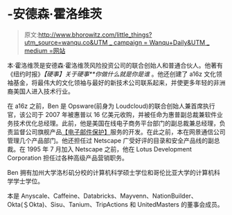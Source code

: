 # -安德森·霍洛维茨

> 原文:[http://www.bhorowitz.com/little_things?utm_source=wanqu.co&UTM _ campaign = Wanqu+Daily&UTM _ medium =网站](http://www.bhorowitz.com/little_things?utm_source=wanqu.co&utm_campaign=Wanqu+Daily&utm_medium=website)

本·霍洛维茨是安德森·霍洛维茨风险投资公司的联合创始人和普通合伙人。他著有《纽约时报》*【硬事】关于硬事**你做什么就是你是谁* 。他还创建了 a16z 文化领袖基金，将最伟大的文化领袖与最好的新技术公司联系起来，并使更多年轻的非洲裔美国人进入技术行业。

在 a16z 之前，Ben 是 Opsware(前身为 Loudcloud)的联合创始人兼首席执行官，该公司于 2007 年被惠普以 16 亿美元收购，并被任命为惠普副总裁兼软件业务技术优化总经理。此前，他是美国在线电子商务平台部门的副总裁兼总经理，负责监督公司旗舰产品[【电子邮件保护】](/cdn-cgi/l/email-protection)服务的开发。在此之前，本在网景通信公司管理几个产品部门。他还担任过 Netscape 广受好评的目录和安全产品线的副总裁。在 1995 年 7 月加入 Netscape 之前，他在 Lotus Development Corporation 担任过各种高级产品营销职务。

Ben 拥有加州大学洛杉矶分校的计算机科学硕士学位和哥伦比亚大学的计算机科学学士学位。

本是 Anyscale、Caffeine、Databricks、Mayvenn、NationBuilder、Okta(＄Okta)、Sisu、Tanium、TripActions 和 UnitedMasters 的董事会成员。